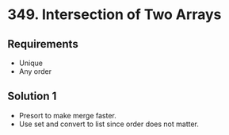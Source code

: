 # 349. Intersection of Two Arrays

## Requirements

- Unique
- Any order

## Solution 1

- Presort to make merge faster.
- Use set and convert to list since order does not matter.
